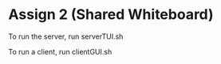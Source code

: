 # Assign 2 (Shared Whiteboard)

To run the server, run serverTUI.sh

To run a client, run clientGUI.sh
